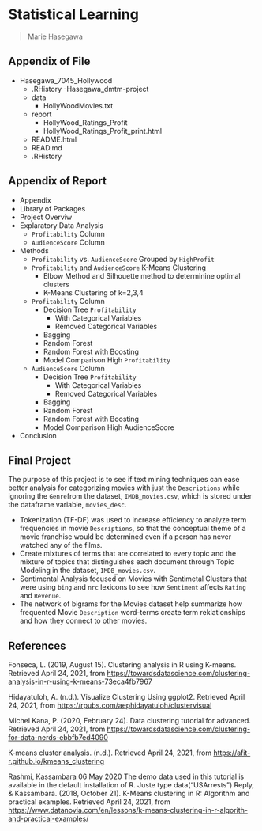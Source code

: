 # Statistical Learning

> Marie Hasegawa 

## Appendix of File
- Hasegawa_7045_Hollywood
  - .RHistory
  -Hasegawa_dmtm-project
   - data
      - HollyWoodMovies.txt
   - report
      - HollyWood_Ratings_Profit
      - HollyWood_Ratings_Profit_print.html
   - README.html
   - READ.md
   - .RHistory


## Appendix of Report
- Appendix
- Library of Packages
- Project Overviw
- Explaratory Data Analysis
  - `Profitability` Column
  - `AudienceScore` Column
- Methods
  - `Profitability` vs. `AudienceScore` Grouped by `HighProfit` 
  - `Profitability` and `AudienceScore` K-Means Clustering
    - Elbow Method and Silhouette method to determinine optimal clusters
    - K-Means Clustering of k=2,3,4
  - `Profitability` Column
    - Decision Tree `Profitability`
      - With Categorical Variables
      - Removed Categorical Variables
    - Bagging
    - Random Forest
    - Random Forest with Boosting
    - Model Comparison High `Profitability`
  - `AudienceScore` Column
    - Decision Tree `Profitability`
      - With Categorical Variables
      - Removed Categorical Variables
    - Bagging
    - Random Forest
    - Random Forest with Boosting
    - Model Comparison High AudienceScore
- Conclusion
  

## Final Project

The purpose of this project is to see if text mining techniques can ease better analysis for categorizing movies with just the `Descriptions` while ignoring the `Genre`from the dataset, `IMDB_movies.csv`, which is stored under the dataframe variable, `movies_desc`. 

- Tokenization (TF-DF) was used to increase efficiency to analyze term frequencies in movie `Descriptions`, so that the conceptual theme of a movie franchise would be determined even if a person has never watched any of the films. 
- Create mixtures of terms that are correlated to every topic and the mixture of topics that distinguishes each document through Topic Modeling in the dataset, `IMDB_movies.csv`.
- Sentimental Analysis focused on Movies with Sentimetal Clusters that were using `bing` and `nrc` lexicons to see how `Sentiment` affects `Rating` and `Revenue`. 
- The network of bigrams for the Movies dataset help summarize how frequented Movie `Description` word-terms create term reklationships and how they connect to other movies.

## References
Fonseca, L. (2019, August 15). Clustering analysis in R using K-means. Retrieved April 24, 2021, from https://towardsdatascience.com/clustering-analysis-in-r-using-k-means-73eca4fb7967

Hidayatuloh, A. (n.d.). Visualize Clustering Using ggplot2. Retrieved April 24, 2021, from https://rpubs.com/aephidayatuloh/clustervisual

Michel Kana, P. (2020, February 24). Data clustering tutorial for advanced. Retrieved April 24, 2021, from https://towardsdatascience.com/clustering-for-data-nerds-ebbfb7ed4090

K-means cluster analysis. (n.d.). Retrieved April 24, 2021, from https://afit-r.github.io/kmeans_clustering

Rashmi, Kassambara 06 May 2020 The demo data used in this tutorial is available in the default installation of R. Juste type data(“USArrests”) Reply, & Kassambara. (2018, October 21). K-Means clustering in R: Algorithm and practical examples. Retrieved April 24, 2021, from https://www.datanovia.com/en/lessons/k-means-clustering-in-r-algorith-and-practical-examples/
